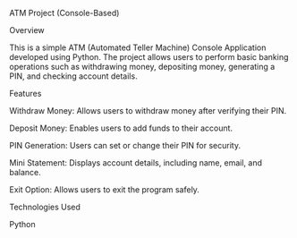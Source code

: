 ATM Project (Console-Based)

Overview

This is a simple ATM (Automated Teller Machine) Console Application developed using Python. The project allows users to perform basic banking operations such as withdrawing money, depositing money, generating a PIN, and checking account details.

Features

Withdraw Money: Allows users to withdraw money after verifying their PIN.

Deposit Money: Enables users to add funds to their account.

PIN Generation: Users can set or change their PIN for security.

Mini Statement: Displays account details, including name, email, and balance.

Exit Option: Allows users to exit the program safely.

Technologies Used

Python
